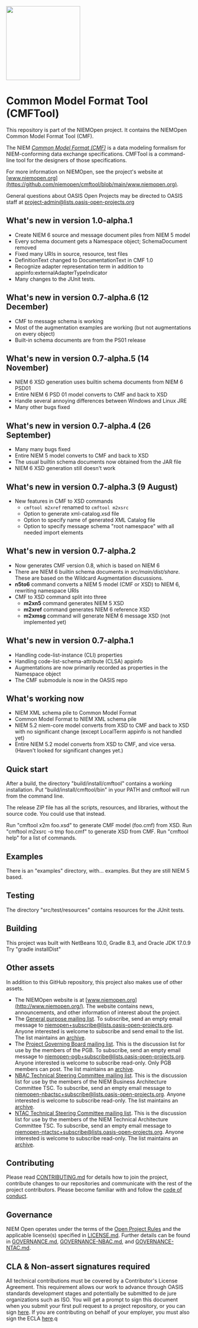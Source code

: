 <img src="https://github.com/niemopen/oasis-open-project/blob/main/artwork/NIEM-NO-Logo-v5.png" width="200">

# Common Model Format Tool (CMFTool)

This repository is part of the NIEMOpen project.  It contains the NIEMOpen Common Model Format Tool (CMF). 

The NIEM [*Common Model Format (CMF)*](https://github.com/niemopen/common-model-format) is a data modeling formalism for NIEM-conforming data exchange specifications.  CMFTool is a command-line tool for the designers of those specifications.

For more information on NIEMOpen, see the project's website at [www.niemopen.org](https://github.com/niemopen/cmftool/blob/main/www.niemopen.org).

General questions about OASIS Open Projects may be directed to OASIS staff at [project-admin@lists.oasis-open-projects.org](mailto:project-admin@lists.oasis-open-projects.org)

## What's new in version 1.0-alpha.1

* Create NIEM 6 source and message document piles from NIEM 5 model
* Every schema document gets a Namespace object; SchemaDocument removed
* Fixed many URIs in source, resource, test files
* DefinitionText changed to DocumentationText in CMF 1.0  
* Recognize adapter representation term in addition to appinfo:externalAdapterTypeIndicator
* Many changes to the JUnit tests.

## What's new in version 0.7-alpha.6 (12 December)

* CMF to message schema is working
* Most of the augmentation examples are working (but not augmentations on every object)
* Built-in schema documents are from the PS01 release

## What's new in version 0.7-alpha.5 (14 November)

* NIEM 6 XSD generation uses builtin schema documents from NIEM 6 PSD01
* Entire NIEM 6 PSD 01 model converts to CMF and back to XSD
* Handle several annoying differences between Windows and Linux JRE 
* Many other bugs fixed

## What's new in version 0.7-alpha.4 (26 September)

* Many many bugs fixed
* Entire NIEM 5 model converts to CMF and back to XSD
* The usual builtin schema documents now obtained from the JAR file
* NIEM 6 XSD generation still doesn't work

## What's new in version 0.7-alpha.3 (9 August)

* New features in CMF to XSD commands
  * `cmftool m2xref` renamed to `cmftool m2xsrc`
  * Option to generate xml-catalog.xsd file
  * Option to specify name of generated XML Catalog file
  * Option to specify message schema "root namespace" with all needed import elements

## What's new in version 0.7-alpha.2

* Now generates CMF version 0.8, which is based on NIEM 6
* There are NIEM 6 builtin schema documents in *src/main/dist/share*.  These are based on the Wildcard Augmentation discussions.
* **n5to6** command converts a NIEM 5 model (CMF or XSD) to NIEM 6, rewriting namespace URIs
* CMF to XSD command split into three
  * **m2xn5** command generates NIEM 5 XSD
  * **m2xref** command generates NIEM 6 reference XSD
  * **m2xmsg** command will generate NIEM 6 message XSD (not implemented yet)

## What's new in version 0.7-alpha.1

* Handling code-list-instance (CLI) properties
* Handling code-list-schema-attribute (CLSA) appinfo
* Augmentations are now primarily recorded as properties in the Namespace object
* The CMF submodule is now in the OASIS repo

## What's working now

- NIEM XML schema pile to Common Model Format
- Common Model Format to NIEM XML schema pile
- NIEM 5.2 niem-core model converts from XSD to CMF and back to XSD with no significant change
  (except LocalTerm appinfo is not handled yet)
- Entire NIEM 5.2 model converts from XSD to CMF, and vice versa.  (Haven't looked for significant changes yet.)

## Quick start

After a build, the directory "build/install/cmftool" contains a working installation.
Put "build/install/cmftool/bin" in your PATH and cmftool will run from the command line.

The release ZIP file has all the scripts, resources, and libraries, without the source code.  You could use that instead.

Run "cmftool x2m foo.xsd" to generate CMF model (foo.cmf) from XSD.
Run "cmftool m2xsrc -o tmp foo.cmf" to generate XSD from CMF.
Run "cmftool help" for a list of commands.

## Examples

There is an "examples" directory, with... examples.  But they are still NIEM 5 based.

## Testing

The directory "src/test/resources" contains resources for the JUnit tests.

## Building

This project was built with NetBeans 10.0, Gradle 8.3, and Oracle JDK 17.0.9
Try "gradle installDist" 

## Other assets

In addition to this GitHub repository, this project also makes use of other assets.

- The NIEMOpen website is at [www.niemopen.org](http://www.niemopen.org/). The website contains news, announcements, and other information of interest about the project.
- The [General purpose mailing list](https://lists.oasis-open-projects.org/g/niemopen). To subscribe, send an empty email message to [niemopen+subscribe@lists.oasis-open-projects.org](mailto:niemopen+subscribe@lists.oasis-open-projects.org). Anyone interested is welcome to subscribe and send email to the list. The list maintains an [archive](https://lists.oasis-open-projects.org/g/niemopen/messages).
- The [Project Governing Board mailing list](https://lists.oasis-open-projects.org/g/niemopen-pgb). This is the discussion list for use by the members of the PGB. To subscribe, send an empty email message to [niemopen-pgb+subscribe@lists.oasis-open-projects.org](mailto:niemopen-pgb+subscribe@lists.oasis-open-projects.org). Anyone interested is welcome to subscribe read-only. Only PGB members can post. The list maintains an [archive](https://lists.oasis-open-projects.org/g/niemopen-pgb/messages).
- [NBAC Technical Steering Committee mailing list](https://lists.oasis-open-projects.org/g/niemopen-nbactsc). This is the discussion list for use by the members of the NIEM Business Architecture Committee TSC. To subscribe, send an empty email message to [niemopen-nbactsc+subscribe@lists.oasis-open-projects.org](mailto:niemopen-nbactsc+subscribe@lists.oasis-open-projects.org). Anyone interested is welcome to subscribe read-only. The list maintains an [archive](https://lists.oasis-open-projects.org/g/niemopen-nbactsc/messages).
- [NTAC Technical Steering Committee mailing list](https://lists.oasis-open-projects.org/g/niemopen-ntactsc). This is the discussion list for use by the members of the NIEM Technical Architecture Committee TSC. To subscribe, send an empty email message to [niemopen-ntactsc+subscribe@lists.oasis-open-projects.org](mailto:niemopen-ntactsc+subscribe@lists.oasis-open-projects.org). Anyone interested is welcome to subscribe read-only. The list maintains an [archive](https://lists.oasis-open-projects.org/g/niemopen-ntactsc/messages).

## Contributing

Please read [CONTRIBUTING.md](https://github.com/niemopen/cmftool/blob/main/CONTRIBUTING.md) for details how to join the project, contribute changes to our repositories and communicate with the rest of the project contributors. Please become familiar with and follow the [code of conduct](https://github.com/niemopen/cmftool/blob/main/CODE-OF-CONDUCT.md).

## Governance

NIEM Open operates under the terms of the [Open Project Rules](https://www.oasis-open.org/policies-guidelines/open-projects-process) and the applicable license(s) specified in [LICENSE.md](https://github.com/niemopen/cmftool/blob/main/LICENSE.md). Further details can be found in [GOVERNANCE.md](https://github.com/niemopen/cmftool/blob/main/GOVERNANCE.md), [GOVERNANCE-NBAC.md](https://github.com/niemopen/cmftool/blob/main/GOVERNANCE-NBAC.md), and [GOVERNANCE-NTAC.md](https://github.com/niemopen/cmftool/blob/main/GOVERNANCE-NTAC.md).

## CLA & Non-assert signatures required

All technical contributions must be covered by a Contributor's License Agreement. This requirement allows our work to advance through OASIS standards development stages and potentially be submitted to de jure organizations such as ISO. You will get a prompt to sign this document when you submit your first pull request to a project repository, or you can sign [here](https://cla-assistant.io/niemopen/oasis-open-project). If you are contributing on behalf of your employer, you must also sign the ECLA [here](https://www.oasis-open.org/open-projects/cla/entity-cla-20210630/).q
